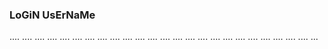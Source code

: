 ### LoGiN UsErNaMe
....
....
....
....
....
....
....
....
....
....
....
....
....
....
....
....
....
....
....
....
....
....
....
....
...
